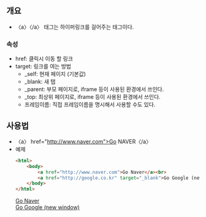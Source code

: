 ## 개요
* 〈a〉〈/a〉 태그는 하이퍼링크를 걸어주는 태그이다.

### 속성
* href: 클릭시 이동 할 링크
* target: 링크를 여는 방법
  * _self: 현재 페이지 (기본값)
  * _blank: 새 탭
  * _parent: 부모 페이지로, iframe 등이 사용된 환경에서 쓰인다.
  * _top: 최상위 페이지로, iframe 등이 사용된 환경에서 쓰인다.
  * 프레임이름: 직접 프레임이름을 명시해서 사용할 수도 있다.

## 사용법
* 〈a〉 href="http://www.naver.com">Go NAVER〈/a〉
* 예제
    ```html
    <html>
        <body>
            <a href="http://www.naver.com">Go Naver</a><br>
            <a href="http://google.co.kr" target="_blank">Go Google (new window)</a>
        </body>
    </html>
    ```
    <html>
        <body>
            <a href="http://www.naver.com">Go Naver</a><br>
            <a href="http://google.co.kr" target="_blank">Go Google (new window)</a>
        </body>
    </html>